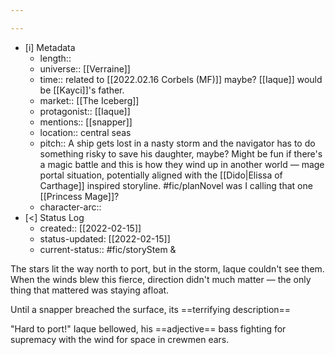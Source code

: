 ```yaml
---

---
```


- [i] Metadata
	- length::
	- universe:: [[Verraine]]
	- time:: related to [[2022.02.16 Corbels (MF)]] maybe? [[Iaque]] would be [[Kayci]]'s father. 
	- market:: [[The Iceberg]]
	- protagonist:: [[Iaque]] 
	- mentions:: [[snapper]]
	- location:: central seas
	- pitch:: A ship gets lost in a nasty storm and the navigator has to do something risky to save his daughter, maybe? Might be fun if there's a magic battle and this is how they wind up in another world — mage portal situation, potentially aligned with the [[Dido|Elissa of Carthage]] inspired storyline.  #fic/planNovel was I calling that one [[Princess Mage]]? 
	- character-arc::
- [<]  Status Log
	-  created:: [[2022-02-15]]
	-  status-updated: [[2022-02-15]]
	- current-status:: #fic/storyStem &


The stars lit the way north to port, but in the storm, Iaque couldn't see them. When the winds blew this fierce, direction didn't much matter — the only thing that mattered was staying afloat.

Until a snapper breached the surface, its ==terrifying description==

"Hard to port!" Iaque bellowed, his ==adjective== bass fighting for supremacy with the wind for space in crewmen ears. 

